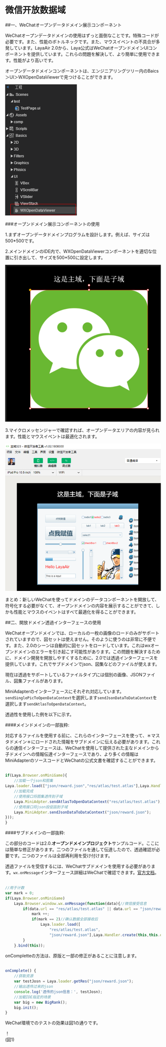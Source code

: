 # 微信开放数据域

##一、WeChatオープンデータドメイン展示コンポーネント

WeChatオープンデータドメインの使用はずっと面倒なことです。特殊コードが必要です。また、性能のボトルネックです。また、マウスイベントの不具合が多発しています。LayaAir 2.0から、Laya公式はWeChatオープンドメインUIコンポーネントを提供しています。これらの問題を解決して、より簡単に使用できます。性能がより高いです。

オープンデータドメインコンポーネントは、エンジニアリングツリー内のBaics＞UI＞WXOpenDataViewerで見つけることができます。

![wx1](../../AS/openDomain/img/wx1.png) 







###オープンドメイン展示コンポーネントの使用

1.まずオープンデータドメインプログラムを設計します。例えば、サイズは500*500です。

2.メインドメインのIDE内で、WXOpenDataViewerコンポーネントを適切な位置に引き出して、サイズを500*500に設定します。

![wx1](../../AS/openDomain/img/wx2.png) 




3.マイクロメッセンジャーで確認すれば、オープンデータエリアの内容が見られます。性能とマウスイベントは最適化されます。

![wx1](../../AS/openDomain/img/wx3.png) 




まとめ：新しいWeChatを使ってドメインのデータコンポーネントを開放して、符号化する必要がなくて、オープンドメインの内容を展示することができて、しかも性能とマウスのイベントはすべて最適化を得ることができます。

##二、開放ドメイン透過インターフェースの使用

WeChatオープンドメインでは、ローカルの一枚の画像のロードのみがサポートされていますので、図セットは使えません。そのように使うのは非常に不便です。また、2.0のシーンは自動的に図セットをロードしています。これはwxオープンドメインのエラーを引き起こす可能性があります。この問題を解決するために、ドメイン開発を開放しやすくするために、2.0では透過インターフェースを提供しています。これでサブドメインでjson、図集などのファイルが使えます。

現在は透過をサポートしているファイルタイプには個別の画像、JSONファイル、図集ファイルがあります。

MiniAdapterのインターフェースにそれぞれ対応しています。`sendSinglePicToOpenDataContext`を選択します`sendJsonDataToDataContext`を選択します`sendAtlasToOpenDataContext`。

透過性を使用した例を以下に示す。

####メインドメインの一部抜粋:

対応するファイルを使用する前に、これらのインターフェースを使って、＊マスタドメイン＊にロードされた情報をサブドメインに伝える必要があります。これらの通信インターフェースは、WeChatを使用して提供された主なドメインから子ドメインへの情報伝達インターフェースであり、より多くの情報はMiniAdapterのソースコードとWeChatの公式文書を確認することができます。


```typescript

if(Laya.Browser.onMiniGame){
    //加载一个json和图集
Laya.loader.load(["json/reward.json","res/atlas/test.atlas"],Laya.Handler.create(null,function(){
    //加载完成
    //使用接口将图集透传到子域
	Laya.MiniAdpter.sendAtlasToOpenDataContext("res/atlas/test.atlas");	
    //使用接口将json投促函到子域
    Laya.MiniAdpter.sendJsonDataToDataContext("json/reward.json");
}));
}
```


####サブドメインの一部抜粋:

この部分のコードは2.0.**オープンドメインプロジェクト**サンプルコード。ここには簡単な修正があります。二つのファイルを通して伝達したので、透過確認が必要です。二つのファイルは全部再利用を受け付けます。

透過ファイルを受信するには、WeChatサブドメインを使用する必要があります。`wx.onMessage`インターフェース詳細はWeChatで確認できます。[官方文档](https://developers.weixin.qq.com/minigame/dev/api/wx.onMessage.html)。


```typescript

//用于计数
var mark = 0;
if(Laya.Browser.onMiniGame)
    Laya.Browser.window.wx.onMessage(function(data){//微信接受信息
        if(data.url == "res/atlas/test.atlas" || data.url == "json/reward.json"){
        	mark ++;
            if(mark == 2)//确认数据全部接收后
            	Laya.loader.load([
               		"res/atlas/test.atlas",
                	"json/reward.json"],Laya.Handler.create(this,this.onComplete));
        }
	}.bind(this));
```


onCompletteの方法は、原版と一部の修正があることに注意します。


```typescript

onComplete() {
    //获取资源
    var testJosn = Laya.loader.getRes("json/reward.json");
    //输出透传过来的json
    console.log('透传的json信息：', testJosn);
    //加载IDE指定的场景
    var big = new BigRank();
    big.init();
}
```


WeChat環境でのテストの効果は図1の通りです。

！[](img/1.png)<br/>(図1)

